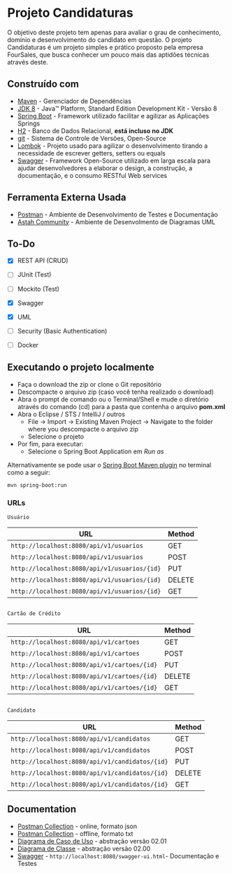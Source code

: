 # Projeto Candidaturas

O objetivo deste projeto tem apenas para avaliar o grau de conhecimento, domínio e desenvolvimento do candidato em questão. O projeto Candidaturas é um projeto simples e prático proposto pela empresa FourSales, que busca conhecer um pouco mais das aptidões técnicas através deste. 


## Construído com

* 	[Maven](https://maven.apache.org/) - Gerenciador de Dependências
* 	[JDK 8](http://www.oracle.com/technetwork/java/javase/downloads/jdk8-downloads-2133151.html) - Java™ Platform, Standard Edition Development Kit - Versão 8
* 	[Spring Boot](https://spring.io/projects/spring-boot) - Framework utilizado facilitar e agilizar as Aplicações Springs
* 	[H2](http://www.h2database.com/html/download.html) - Banco de Dados Relacional, **está incluso no JDK**
* 	[git](https://git-scm.com/) - Sistema de Controle de Versões, Open-Source
* 	[Lombok](https://projectlombok.org/) - Projeto usado para agilizar o desenvolvimento tirando a necessidade de escrever getters, setters ou equals
* 	[Swagger](https://swagger.io/) - Framework Open-Source utilizado em larga escala para ajudar desenvolvedores a elaborar o design, a construção, a documentação, e o consumo RESTful Web services

## Ferramenta Externa Usada

* [Postman](https://www.getpostman.com/) - Ambiente de Desenvolvimento de Testes e Documentação
* [Astah Community](https://astah.net/products/astah-community/) - Ambiente de Desenvolmento de Diagramas UML

## To-Do

- [x] REST API (CRUD)
- [ ] JUnit (Test)
- [ ] Mockito (Test)
- [x] Swagger
- [x] UML
- [ ] Security (Basic Authentication)
- [ ] Docker



## Executando o projeto localmente

- Faça o download the zip or clone o Git repositório
- Descompacte o arquivo zip (caso você tenha realizado o download)
- Abra o prompt de comando ou o Terminal/Shell e mude o diretório através do comando (cd) para a pasta que contenha o arquivo **pom.xml**
- Abra o Eclipse / STS / IntelliJ / outros
   - File -> Import -> Existing Maven Project -> Navigate to the folder where you descompacte o arquivo zip
   - Selecione o projeto
- Por fim, para executar: 
	- Selecione o Spring Boot Application em *Run as* 

Alternativamente se pode usar o  [Spring Boot Maven plugin](https://docs.spring.io/spring-boot/docs/current/reference/html/build-tool-plugins-maven-plugin.html) no terminal como a seguir:

```shell
mvn spring-boot:run
```

### URLs

	Usuário

|  URL |  Method | 
|----------|--------------|
|`http://localhost:8080/api/v1/usuarios`	|GET
|`http://localhost:8080/api/v1/usuarios`	|POST
|`http://localhost:8080/api/v1/usuarios/{id}`	|PUT                       
|`http://localhost:8080/api/v1/usuarios/{id}`   | DELETE |
|`http://localhost:8080/api/v1/usuarios/{id}`   | GET |

##
	Cartão de Crédito

|  URL |  Method | 
|----------|--------------|
|`http://localhost:8080/api/v1/cartoes`	|GET
|`http://localhost:8080/api/v1/cartoes`	|POST
|`http://localhost:8080/api/v1/cartoes/{id}`	|PUT                       
|`http://localhost:8080/api/v1/cartoes/{id}`   | DELETE |
|`http://localhost:8080/api/v1/cartoes/{id}`   | GET |

##
	Candidato

|  URL |  Method | 
|----------|--------------|
|`http://localhost:8080/api/v1/candidatos`	|GET
|`http://localhost:8080/api/v1/candidatos`	|POST
|`http://localhost:8080/api/v1/candidatos/{id}`	|PUT                       
|`http://localhost:8080/api/v1/candidatos/{id}`   | DELETE |
|`http://localhost:8080/api/v1/candidatos/{id}`   | GET |


## Documentation

* [Postman Collection](https://www.getpostman.com/collections/18aa0b386ab87381d9e9) - online, formato json
* [Postman Collection](https://github.com/gilton/candidaturas/tree/master/postman) - offline, formato txt
* [Diagrama de Caso de Uso](https://github.com/gilton/candidaturas/blob/master/diagrams/UseCase0.png) - abstração versão 02.01
* [Diagrama de Classe](https://github.com/gilton/candidaturas/blob/master/diagrams/classDiagram.png) - abstração versão 02.00
* [Swagger](http://localhost:8080/swagger-ui.html) - `http://localhost:8080/swagger-ui.html`- Documentação e Testes 




